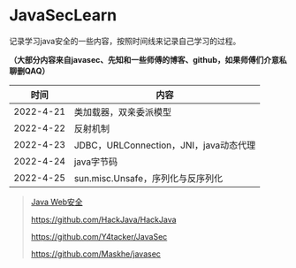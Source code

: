 # JavaSecLearn



记录学习java安全的一些内容，按照时间线来记录自己学习的过程。

**（大部分内容来自javasec、先知和一些师傅的博客、github，如果师傅们介意私聊删QAQ）**

| 时间      | 内容                                   |
| --------- | -------------------------------------- |
| 2022-4-21 | 类加载器，双亲委派模型                 |
| 2022-4-22 | 反射机制                               |
| 2022-4-23 | JDBC，URLConnection，JNI，java动态代理 |
| 2022-4-24 | java字节码                             |
| 2022-4-25 | sun.misc.Unsafe，序列化与反序列化      |





>   [Java Web安全](https://javasec.org/javase/)
>
>   https://github.com/HackJava/HackJava
>
>   https://github.com/Y4tacker/JavaSec
>
>   https://github.com/Maskhe/javasec

